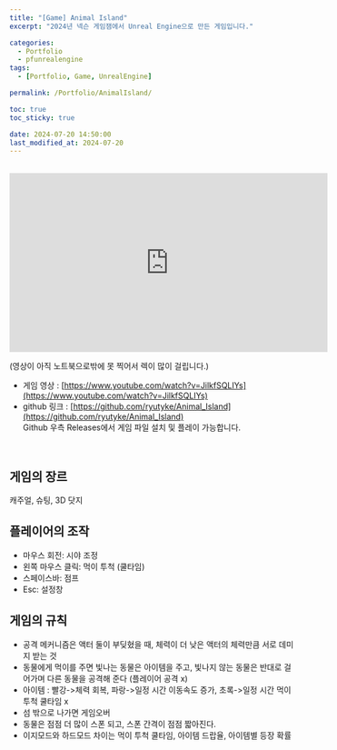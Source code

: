 ```yaml
---
title: "[Game] Animal Island"
excerpt: "2024년 넥슨 게임잼에서 Unreal Engine으로 만든 게임입니다."

categories:
  - Portfolio
  - pfunrealengine
tags:
  - [Portfolio, Game, UnrealEngine]

permalink: /Portfolio/AnimalIsland/

toc: true
toc_sticky: true

date: 2024-07-20 14:50:00
last_modified_at: 2024-07-20
---
```

<br>

<!--
<div>
    <img src="/assets/images/thumbnail/spacestation.png" alt="thumbnail" width="100%" min-width="700px" itemprop="image">
</div>
-->

<iframe width="560" height="315" src="https://www.youtube.com/embed/JilkfSQLIYs?si=GaJtiil9-SmhBUdA" title="YouTube video player" frameborder="0" allow="accelerometer; autoplay; clipboard-write; encrypted-media; gyroscope; picture-in-picture; web-share" allowfullscreen></iframe>

(영상이 아직 노트북으로밖에 못 찍어서 렉이 많이 걸립니다.)
- 게임 영상 : [https://www.youtube.com/watch?v=JilkfSQLIYs](https://www.youtube.com/watch?v=JilkfSQLIYs)
- github 링크 : [https://github.com/ryutyke/Animal_Island](https://github.com/ryutyke/Animal_Island) <br>
Github 우측 Releases에서 게임 파일 설치 및 플레이 가능합니다.

<br>

## 게임의 장르 
캐주얼, 슈팅, 3D 닷지

## 플레이어의 조작 
- 마우스 회전: 시야 조정
- 왼쪽 마우스 클릭: 먹이 투척 (쿨타임)
- 스페이스바: 점프
- Esc: 설정창

## 게임의 규칙 
- 공격 메커니즘은 액터 둘이 부딪혔을 때, 체력이 더 낮은 액터의 체력만큼 서로 데미지 받는 것 
- 동물에게 먹이를 주면 빛나는 동물은 아이템을 주고, 빛나지 않는 동물은 반대로 걸어가며 다른 동물을 공격해 준다 (플레이어 공격 x)
- 아이템 : 빨강->체력 회복, 파랑->일정 시간 이동속도 증가, 초록->일정 시간 먹이 투척 쿨타임 x
- 섬 밖으로 나가면 게임오버
- 동물은 점점 더 많이 스폰 되고, 스폰 간격이 점점 짧아진다.
- 이지모드와 하드모드 차이는 먹이 투척 쿨타임, 아이템 드랍율, 아이템별 등장 확률